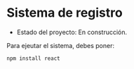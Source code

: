 <h1>Sistema de registro</h1>

- Estado del proyecto: En construcción.

Para ejeutar el sistema, debes poner:

```npm install react```
